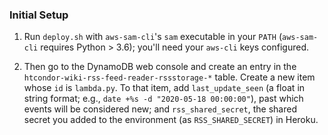 ### Initial Setup

1.  Run `deploy.sh` with `aws-sam-cli`'s `sam` executable in your `PATH`
(`aws-sam-cli` requires Python > 3.6); you'll need your `aws-cli` keys
configured.

2.  Then go to the DynamoDB web console and create an entry in the
`htcondor-wiki-rss-feed-reader-rssstorage-*` table.  Create a new item
whose `id` is `lambda.py`.  To that item, add `last_update_seen`
(a float in string format; e.g., `date +%s -d "2020-05-18 00:00:00"`),
past which events will be considered new; and `rss_shared_secret`,
the shared secret you added to the environment (as `RSS_SHARED_SECRET`)
in Heroku.
